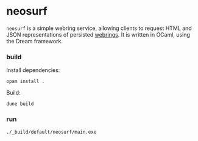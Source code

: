 # neosurf

`neosurf` is a simple webring service, allowing clients to request
HTML and JSON representations of persisted [webrings](https://w.wiki/BQAj). It is written in OCaml, using the Dream framework.

### build

Install dependencies:
```
opam install .
```

Build:
```
dune build
```

### run
```
./_build/default/neosurf/main.exe
```
